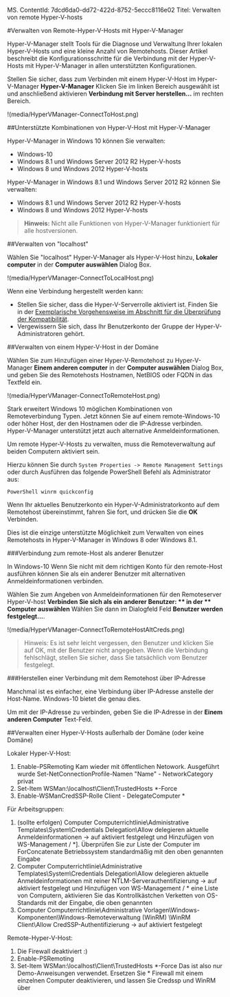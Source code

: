 MS. ContentId: 7dcd6da0-dd72-422d-8752-5eccc8116e02
Titel: Verwalten von remote Hyper-V-hosts

#Verwalten von Remote-Hyper-V-Hosts mit Hyper-V-Manager

Hyper-V-Manager stellt Tools für die Diagnose und Verwaltung Ihrer lokalen Hyper-V-Hosts und eine kleine Anzahl von Remotehosts.
Dieser Artikel beschreibt die Konfigurationsschritte für die Verbindung mit der Hyper-V-Hosts mit Hyper-V-Manager in allen unterstützten Konfigurationen.

Stellen Sie sicher, dass zum Verbinden mit einem Hyper-V-Host im Hyper-V-Manager **Hyper-V-Manager** Klicken Sie im linken Bereich ausgewählt ist und anschließend aktivieren **Verbindung mit Server herstellen...** im rechten Bereich.

!(media/HyperVManager-ConnectToHost.png)

##Unterstützte Kombinationen von Hyper-V-Host mit Hyper-V-Manager

Hyper-V-Manager in Windows 10 können Sie verwalten:

*   Windows-10
*   Windows 8.1 und Windows Server 2012 R2 Hyper-V-hosts
*   Windows 8 und Windows 2012 Hyper-V-hosts

Hyper-V-Manager in Windows 8.1 und Windows Server 2012 R2 können Sie verwalten:

*   Windows 8.1 und Windows Server 2012 R2 Hyper-V-hosts
*   Windows 8 und Windows 2012 Hyper-V-hosts

> **Hinweis:** Nicht alle Funktionen von Hyper-V-Manager funktioniert für alle hostversionen.
> 

##Verwalten von "localhost"

Wählen Sie "localhost" Hyper-V-Manager als Hyper-V-Host hinzu, **Lokaler computer** in der **Computer auswählen** Dialog Box.

!(media/HyperVManager-ConnectToLocalHost.png)

Wenn eine Verbindung hergestellt werden kann:

*   Stellen Sie sicher, dass die Hyper-V-Serverrolle aktiviert ist.
    Finden Sie in der [Exemplarische Vorgehensweise im Abschnitt für die Überprüfung der Kompatibilität](../quick_start/walkthrough_compatibility.md).
*   Vergewissern Sie sich, dass Ihr Benutzerkonto der Gruppe der Hyper-V-Administratoren gehört.

##Verwalten von einem Hyper-V-Host in der Domäne

Wählen Sie zum Hinzufügen einer Hyper-V-Remotehost zu Hyper-V-Manager **Einem anderen computer** in der **Computer auswählen** Dialog Box, und geben Sie des Remotehosts Hostnamen, NetBIOS oder FQDN in das Textfeld ein.

!(media/HyperVManager-ConnectToRemoteHost.png)

Stark erweitert Windows 10 möglichen Kombinationen von Remoteverbindung Typen.
Jetzt können Sie auf einem remote-Windows-10 oder höher Host, der den Hostnamen oder die IP-Adresse verbinden.
Hyper-V-Manager unterstützt jetzt auch alternative Anmeldeinformationen.

Um remote Hyper-V-Hosts zu verwalten, muss die Remoteverwaltung auf beiden Computern aktiviert sein.

Hierzu können Sie durch `System Properties -> Remote Management Settings` oder durch Ausführen das folgende PowerShell Befehl als Administrator aus:  

` PowerShell
winrm quickconfig
`

Wenn Ihr aktuelles Benutzerkonto ein Hyper-V-Administratorkonto auf dem Remotehost übereinstimmt, fahren Sie fort, und drücken Sie die **OK** Verbinden.

Dies ist die einzige unterstützte Möglichkeit zum Verwalten von eines Remotehosts in Hyper-V-Manager in Windows 8 oder Windows 8.1.

###Verbindung zum remote-Host als anderer Benutzer

In Windows-10 Wenn Sie nicht mit dem richtigen Konto für den remote-Host ausführen können Sie als ein anderer Benutzer mit alternativen Anmeldeinformationen verbinden.

Wählen Sie zum Angeben von Anmeldeinformationen für den Remoteserver Hyper-V-host **Verbinden Sie sich als ein anderer Benutzer: ** in der ** Computer auswählen** Wählen Sie dann im Dialogfeld Feld **Benutzer werden festgelegt...**.

!(media/HyperVManager-ConnectToRemoteHostAltCreds.png)

> Hinweis:  Es ist sehr leicht vergessen, den Benutzer und klicken Sie auf OK, mit der Benutzer nicht angegeben.
> Wenn die Verbindung fehlschlägt, stellen Sie sicher, dass Sie tatsächlich vom Benutzer festgelegt.
> 

###Herstellen einer Verbindung mit dem Remotehost über IP-Adresse

Manchmal ist es einfacher, eine Verbindung über IP-Adresse anstelle der Host-Name.
Windows-10 bietet die genau dies.

Um mit der IP-Adresse zu verbinden, geben Sie die IP-Adresse in der **Einem anderen Computer** Text-Feld.

##Verwalten einer Hyper-V-Hosts außerhalb der Domäne (oder keine Domäne)

<!--vorausgesetzt, dies ist nicht noch fertig... erneut Anforderungen Kontext.-->
Lokaler Hyper-V-Host:

1.  Enable-PSRemoting
    Kam wieder mit öffentlichen Netowork.
    Ausgeführt wurde
    Set-NetConnectionProfile-Namen "Name" - NetworkCategory privat
2.  Set-Item WSMan:\localhost\Client\TrustedHosts *-Force
3.  Enable-WSManCredSSP-Rolle Client - DelegateComputer *

Für Arbeitsgruppen:

1.  (sollte erfolgen) Computer Computerrichtlinie\Administrative Templates\System\Credentials Delegation\Allow delegieren aktuelle Anmeldeinformationen → auf aktiviert festgelegt und Hinzufügen von WS-Management / *].
    Überprüfen Sie zur Liste der Computer im ForConcatenate Betriebssystem standardmäßig mit den oben genannten Eingabe
2.  Computer Computerrichtlinie\Administrative Templates\System\Credentials Delegation\Allow delegieren aktuelle Anmeldeinformationen mit reiner NTLM-Serverauthentifizierung → auf aktiviert festgelegt und Hinzufügen von WS-Management / * eine Liste von Computern, aktivieren Sie das Kontrollkästchen Verketten von OS-Standards mit der Eingabe, die oben genannten
3.  Computer Computerrichtlinie\Administrative Vorlagen\Windows-Komponenten\Windows-Remoteverwaltung (WinRM) \WinRM Client\Allow CredSSP-Authentifizierung → auf aktiviert festgelegt

Remote-Hyper-V-Host:

1.  Die Firewall deaktiviert :)
2.  Enable-PSRemoting
3.  Set-Item WSMan:\localhost\Client\TrustedHosts *-Force
    Das ist also nur Demo-Anweisungen verwendet.
    Ersetzen Sie * Firewall mit einem einzelnen Computer deaktivieren, und lassen Sie Credssp und WinRM über


